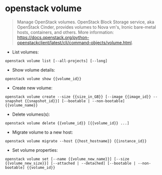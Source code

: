 # openstack volume

> Manage OpenStack volumes.
> OpenStack Block Storage service, aka OpenStack Cinder, provides volumes to Nova vm's, Ironic bare-metal hosts, containers, and others.
> More information: <https://docs.openstack.org/python-openstackclient/latest/cli/command-objects/volume.html>.

- List volumes:

`openstack volume list [--all-projects] [--long]`

- Show volume details:

`openstack volume show {{volume_id}}`

- Create new volume:

`openstack volume create --size {{size_in_GB}} [--image {{image_id}} --snapshot {{snapshot_id}}] [--bootable | --non-bootable] {{volume_name}}`

- Delete volumes(s):

`openstack volume delete {{volume_id}} [{{volume_id}} ...]`

- Migrate volume to a new host:

`openstack volume migrate --host {{host_hostname}} {{instance_id}}`

- Set volume properties:

`openstack volume set [--name {{volume_new_name}}] [--size {{volume_new_size}}] [--attached | --detached] [--bootable | --non-bootable] {{volume_id}}`
